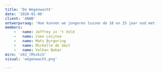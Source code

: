 ```yaml
---
title: 'De Wegenwacht'
date: '2020-01-06'
client: 'ANWB'
ontwerpvraag: 'Hoe kunnen we jongeren tussen de 18 en 25 jaar oud met faalangst ondersteunen bij het behalen van hun rijbewijs?'
members:
    -   name: Jeffrey in 't Veld
    -   name: Coen Leijnse
    -   name: Mats Burgering
    -   name: Michelle de Smit
    -   name: Volkan Bakar
miro: 'o9J_lMsxkiU'
visual: 'wegenwacht.png'

---
```





